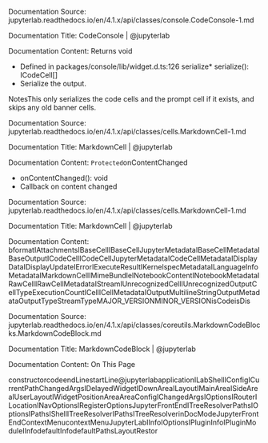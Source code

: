 Documentation Source:
jupyterlab.readthedocs.io/en/4.1.x/api/classes/console.CodeConsole-1.md

Documentation Title:
CodeConsole | @jupyterlab

Documentation Content:
Returns void
* Defined in packages/console/lib/widget.d.ts:126
serialize* serialize(): ICodeCell[]
* Serialize the output.

NotesThis only serializes the code cells and the prompt cell if it exists, and
skips any old banner cells.



Documentation Source:
jupyterlab.readthedocs.io/en/4.1.x/api/classes/cells.MarkdownCell-1.md

Documentation Title:
MarkdownCell | @jupyterlab

Documentation Content:
`Protected`onContentChanged

* onContentChanged(): void
* Callback on content changed



Documentation Source:
jupyterlab.readthedocs.io/en/4.1.x/api/classes/cells.MarkdownCell-1.md

Documentation Title:
MarkdownCell | @jupyterlab

Documentation Content:
bformatIAttachmentsIBaseCellIBaseCellJupyterMetadataIBaseCellMetadataIBaseOutputICodeCellICodeCellJupyterMetadataICodeCellMetadataIDisplayDataIDisplayUpdateIErrorIExecuteResultIKernelspecMetadataILanguageInfoMetadataIMarkdownCellIMimeBundleINotebookContentINotebookMetadataIRawCellIRawCellMetadataIStreamIUnrecognizedCellIUnrecognizedOutputCellTypeExecutionCountICellICellMetadataIOutputMultilineStringOutputMetadataOutputTypeStreamTypeMAJOR\_VERSIONMINOR\_VERSIONisCodeisDis



Documentation Source:
jupyterlab.readthedocs.io/en/4.1.x/api/classes/coreutils.MarkdownCodeBlocks.MarkdownCodeBlock.md

Documentation Title:
MarkdownCodeBlock | @jupyterlab

Documentation Content:
On This Page

constructorcodeendLinestartLine@jupyterlabapplicationILabShellIConfigICurrentPathChangedArgsIDelayedWidgetIDownAreaILayoutIMainAreaISideAreaIUserLayoutIWidgetPositionAreaAreaConfigIChangedArgsIOptionsIRouterILocationINavOptionsIRegisterOptionsJupyterFrontEndITreeResolverPathsIOptionsIPathsIShellITreeResolverIPathsITreeResolverinDocModeJupyterFrontEndContextMenucontextMenuJupyterLabIInfoIOptionsIPluginInfoIPluginModuleIInfodefaultInfodefaultPathsLayoutRestor



